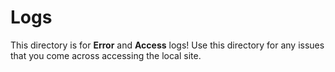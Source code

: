 # Logs

This directory is for **Error** and **Access** logs! Use this directory for any issues that you come across accessing the local site.
